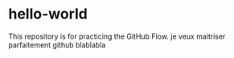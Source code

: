 # hello-world
This repository is for practicing the GitHub Flow.
je veux maitriser parfaitement github blablabla

